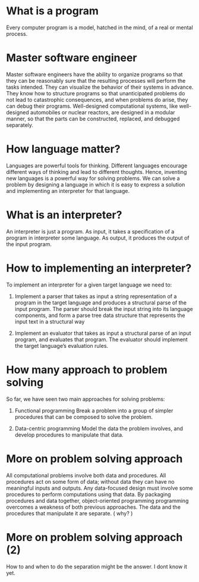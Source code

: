 # What is a program
Every computer program is a model, hatched in the mind, of a real or mental process.

# Master software engineer
Master software engineers have the ability to organize programs so that they can be reasonably sure that the resulting processes will perform the tasks intended.
They can visualize the behavior of their systems in advance.
They know how to structure programs so that unanticipated problems do not lead to catastrophic consequences, and when problems do arise, they can debug their programs.
Well-designed computational systems, like well-designed automobiles or nuclear reactors, are designed in a modular manner, so that the parts can be constructed, replaced, and debugged separately.

# How language matter?
Languages are powerful tools for thinking.
Different languages encourage different ways of thinking and lead to different thoughts.
Hence, inventing new languages is a powerful way for solving problems.
We can solve a problem by designing a language in which it is easy to express a solution and implementing an interpreter for that language.

# What is an interpreter?
An interpreter is just a program.
As input, it takes a specification of a program in interpreter some language.
As output, it produces the output of the input program.

# How to implementing an interpreter?
To implement an interpreter for a given target language we need to:

1. Implement a parser that takes as input a string representation of a program in the target language and produces a structural parse of the input program.
The parser should break the input string into its language components, and form a parse tree data structure that represents the input text in a structural way

2. Implement an evaluator that takes as input a structural parse of an input program, and evaluates that program.
The evaluator should implement the target language’s evaluation rules.

# How many approach to problem solving
So far, we have seen two main approaches for solving problems:

1. Functional programming
Break a problem into a group of simpler procedures that can be composed to solve the problem.

2. Data-centric programming
Model the data the problem involves, and develop procedures to manipulate that data.

# More on problem solving approach
All computational problems involve both data and procedures.
All procedures act on some form of data; without data they can have no meaningful inputs and outputs.
Any data-focused design must involve some procedures to perform computations using that data.
By packaging procedures and data together, object-oriented programming programming overcomes a weakness of both previous approaches.
The data and the procedures that manipulate it are separate. ( why? )

# More on problem solving approach (2)
How to and when to do the separation might be the answer.
I dont know it yet.
